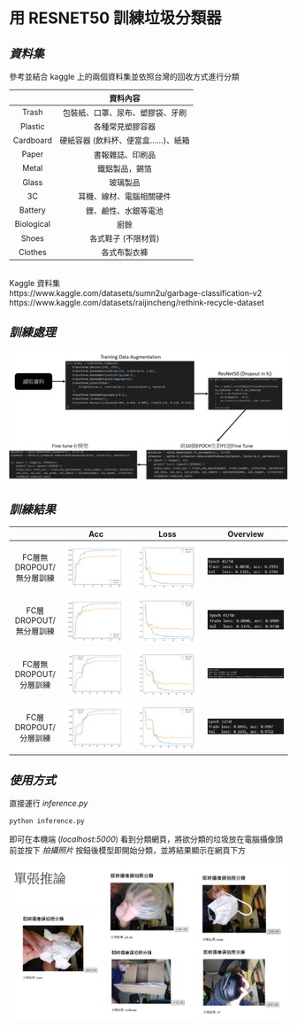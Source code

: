 # 用 RESNET50 訓練垃圾分類器

## *資料集*
參考並結合 kaggle 上的兩個資料集並依照台灣的回收方式進行分類

|  | 資料內容 |
| :----: | :----: |
| Trash | 包裝紙、口罩、尿布、塑膠袋、牙刷|
| Plastic | 各種常見塑膠容器 |
| Cardboard | 硬紙容器 (飲料杯、便當盒……)、紙箱 |
| Paper | 書報雜誌、印刷品 |
| Metal | 鐵鋁製品，錫箔 |
| Glass | 玻璃製品 |
| 3C | 耳機、線材、電腦相關硬件 |
| Battery | 鋰、鹼性、水銀等電池 |
| Biological | 廚餘 |
| Shoes | 各式鞋子 (不限材質) |
| Clothes | 各式布製衣褲 |
</br>
Kaggle 資料集 </br>
https://www.kaggle.com/datasets/sumn2u/garbage-classification-v2 </br>
https://www.kaggle.com/datasets/raijincheng/rethink-recycle-dataset

## *訓練處理*
![image](https://github.com/yorick9453/Trash-classification-model/blob/main/runs/%E8%9E%A2%E5%B9%95%E6%93%B7%E5%8F%96%E7%95%AB%E9%9D%A2%202025-09-15%20215448.png)

## *訓練結果*
|  | Acc | Loss | Overview |
| :----: | :----: | :----: | :----: |
| FC層無DROPOUT/</br>無分層訓練 |![image](https://github.com/yorick9453/Trash-classification-model/blob/main/runs/no_Drop_no_SplitTrain/no_Drop_no_SplitTrain_acc.png)|![image](https://github.com/yorick9453/Trash-classification-model/blob/main/runs/no_Drop_no_SplitTrain/no_Drop_no_SplitTrain_loss.png)|![image](https://github.com/yorick9453/Trash-classification-model/blob/main/runs/no_Drop_no_SplitTrain/no_Drop_no_SplitTrain.png)|
| FC層DROPOUT/</br>無分層訓練 |![image](https://github.com/yorick9453/Trash-classification-model/blob/main/runs/Drop_no_SplitTrain/Drop_no_SplitTrain_acc.png)|![image](https://github.com/yorick9453/Trash-classification-model/blob/main/runs/Drop_no_SplitTrain/Drop_no_SplitTrain_loss.png)|![image](https://github.com/yorick9453/Trash-classification-model/blob/main/runs/Drop_no_SplitTrain/Drop_no_SplitTrain.png)|
| FC層無DROPOUT/</br>分層訓練 |![image](https://github.com/yorick9453/Trash-classification-model/blob/main/runs/no_Drop_SplitTrain/no_Drop_SplitTrain_acc.png)|![image](https://github.com/yorick9453/Trash-classification-model/blob/main/runs/no_Drop_SplitTrain/no_Drop_SplitTrain_loss.png)|![image](https://github.com/yorick9453/Trash-classification-model/blob/main/runs/no_Drop_SplitTrain/no_Drop_SplitTrain.png)|
| FC層DROPOUT/</br>分層訓練 |![image](https://github.com/yorick9453/Trash-classification-model/blob/main/runs/Drop_SplitTrain/Drop_SplitTrain_acc.png)|![image](https://github.com/yorick9453/Trash-classification-model/blob/main/runs/Drop_SplitTrain/Drop_SplitTrain_loss.png)|![image](https://github.com/yorick9453/Trash-classification-model/blob/main/runs/Drop_SplitTrain/Drop_SplitTrain.png)|
## *使用方式*
直接運行 *inference.py* 

```bash
python inference.py
```

即可在本機端 (*localhost:5000*) 看到分類網頁，將欲分類的垃圾放在電腦攝像頭前並按下 *拍攝照片* 按鈕後模型即開始分類，並將結果顯示在網頁下方

![image](https://github.com/yorick9453/Trash-classification-model/blob/main/runs/%E8%9E%A2%E5%B9%95%E6%93%B7%E5%8F%96%E7%95%AB%E9%9D%A2%202025-09-15%20224206.png)


